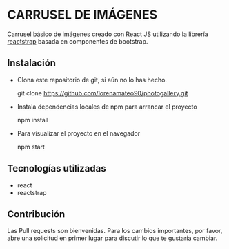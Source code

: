 # CARRUSEL DE IMÁGENES

Carrusel básico de imágenes creado con React JS utilizando la librería [reactstrap](https://www.npmjs.com/package/reactstrap) basada en componentes de bootstrap.


## Instalación

+ Clona este repositorio de git, si aún no lo has hecho.

  git clone https://github.com/lorenamateo90/photogallery.git

+ Instala dependencias locales de npm para arrancar el proyecto

  npm install

+ Para visualizar el proyecto en el navegador 
  
  npm start

## Tecnologías utilizadas 
+ react
+ reactstrap

## Contribución
Las Pull requests son bienvenidas. Para los cambios importantes, por favor, abre una solicitud en primer lugar para discutir lo que te gustaría cambiar.






